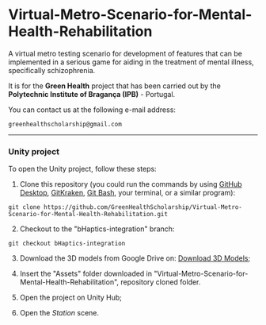# Virtual-Metro-Scenario-for-Mental-Health-Rehabilitation
A virtual metro testing scenario for development of features that can be implemented in a serious game for aiding in the treatment of mental illness, specifically schizophrenia.

It is for the **Green Health** project that has been carried out by the **Polytechnic Institute of Bragança (IPB)** - Portugal.

You can contact us at the following e-mail address:
```
greenhealthscholarship@gmail.com
```
___________________________________________

### Unity project
To open the Unity project, follow these steps:
1. Clone this repository (you could run the commands by using [GitHub Desktop](https://desktop.github.com/), [GitKraken](https://www.gitkraken.com/), [Git Bash](https://git-scm.com/downloads), your terminal, or a similar program):
```
git clone https://github.com/GreenHealthScholarship/Virtual-Metro-Scenario-for-Mental-Health-Rehabilitation.git
```

2. Checkout to the "bHaptics-integration" branch:
```
git checkout bHaptics-integration
```

3. Download the 3D models from Google Drive on: [Download 3D Models](https://drive.google.com/drive/folders/10EBCJ_iScMJCi0OZgKSTI0010JRHJEpu?usp=sharing);

4. Insert the "Assets" folder downloaded in "Virtual-Metro-Scenario-for-Mental-Health-Rehabilitation", repository cloned folder.

5. Open the project on Unity Hub;

6. Open the *Station* scene.
